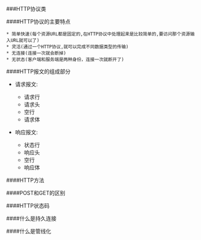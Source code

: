 ###HTTP协议类


####HTTP协议的主要特点
    
    * 简单快速(每个资源URL都是固定的,在HTTP协议中处理起来是比较简单的,要访问那个资源输入URL就可以了)
    * 灵活(通过一个HTTP协议,就可以完成不同数据类型的传输)
    * 无连接(连接一次就会断掉)
    * 无状态(客户端和服务端是两种身份，连接一次就断开了)


####HTTP报文的组成部分
    
* 请求报文:
            
    * 请求行
    * 请求头
    * 空行
    * 请求体        
        
* 响应报文:

    * 状态行
    * 响应头
    * 空行
    * 响应体
    

####HTTP方法


####POST和GET的区别


####HTTP状态码

####什么是持久连接


####什么是管线化
